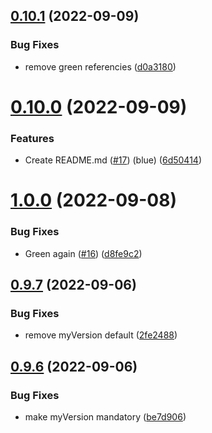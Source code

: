 ## [0.10.1](https://github.com/emanueleborin/greetings-ci/compare/v0.10.0...v0.10.1) (2022-09-09)


### Bug Fixes

* remove green referencies ([d0a3180](https://github.com/emanueleborin/greetings-ci/commit/d0a3180e11c229f299365c33abd283bb1dc0d7a1))



# [0.10.0](https://github.com/emanueleborin/greetings-ci/compare/v1.0.0...v0.10.0) (2022-09-09)


### Features

* Create README.md ([#17](https://github.com/emanueleborin/greetings-ci/issues/17)) (blue) ([6d50414](https://github.com/emanueleborin/greetings-ci/commit/6d50414abfb66801dcd5aa75e7575e84f82283db))



# [1.0.0](https://github.com/emanueleborin/greetings-ci/compare/v0.9.7...v1.0.0) (2022-09-08)


### Bug Fixes

* Green again ([#16](https://github.com/emanueleborin/greetings-ci/issues/16)) ([d8fe9c2](https://github.com/emanueleborin/greetings-ci/commit/d8fe9c284826a9112be2d7f0173a72dfa14ab90f))



## [0.9.7](https://github.com/emanueleborin/greetings-ci/compare/v0.9.6...v0.9.7) (2022-09-06)


### Bug Fixes

* remove myVersion default ([2fe2488](https://github.com/emanueleborin/greetings-ci/commit/2fe24882e478a13be5ffe809bc6250408554395b))



## [0.9.6](https://github.com/emanueleborin/greetings-ci/compare/v0.9.5...v0.9.6) (2022-09-06)


### Bug Fixes

* make myVersion mandatory ([be7d906](https://github.com/emanueleborin/greetings-ci/commit/be7d906f97c248b3a5201e33eb4bcdf29f030011))



